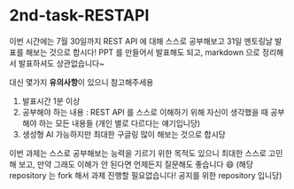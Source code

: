 # 2nd-task-RESTAPI
이번 시간에는 7월 30일까지 REST API 에 대해 스스로 공부해보고 31일 멘토링날 발표를 해보는 것으로 합시다!
PPT 를 만들어서 발표해도 되고, markdown 으로 정리해서 발표하셔도 상관없습니다~

대신 몇가지 **유의사항**이 있으니 참고해주세용
1. 발표시간 1분 이상
2. 공부해야 하는 내용 : REST API 를 스스로 이해하기 위해 자신이 생각했을 때 공부해야 하는 모든 내용들 (개인 별로 다르다는 얘기입니당)
3. 생성형 AI 가능하지만 최대한 구글링 많이 해보는 것으로 합시당

이번 과제는 스스로 공부해보는 능력을 기르기 위한 목적도 있으니 최대한 스스로 고민해 보고, 만약 그래도 이해가 안 된다면 언제든지 질문해도 좋습니다 😄
(해당 repository 는 fork 해서 과제 진행할 필요없습니다! 공지를 위한 repository 입니당)
